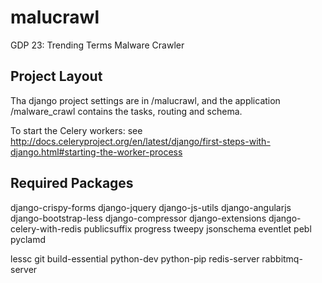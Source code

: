 malucrawl
=========

GDP 23: Trending Terms Malware Crawler

Project Layout
--------------

Tha django project settings are in /malucrawl, and the application /malware_crawl contains the tasks, routing and schema.

To start the Celery workers: see http://docs.celeryproject.org/en/latest/django/first-steps-with-django.html#starting-the-worker-process

Required Packages
-----------------

django-crispy-forms
django-jquery
django-js-utils
django-angularjs
django-bootstrap-less
django-compressor
django-extensions
django-celery-with-redis
publicsuffix
progress
tweepy
jsonschema
eventlet
pebl
pyclamd

lessc git build-essential python-dev python-pip redis-server rabbitmq-server
